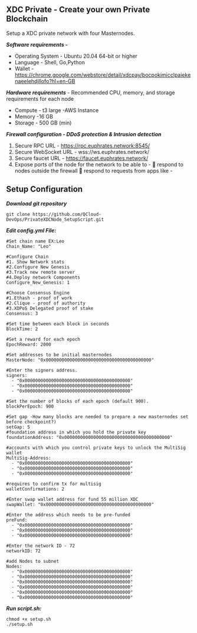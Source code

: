 

## XDC Private - Create your own Private Blockchain 

Setup a XDC private network with four Masternodes.

***Software requirements -***
- Operating System - Ubuntu 20.04 64-bit or higher
- Language - Shell, Go,Python
- Wallet -https://chrome.google.com/webstore/detail/xdcpay/bocpokimicclpaiekenaeelehdjllofo?hl=en-GB

***Hardware requirements*** - Recommended CPU, memory, and storage requirements for each node
- Compute - t3 large -AWS Instance
- Memory -16 GB
- Storage - 500 GB (min)

***Firewall configuration - DDoS protection &amp; Intrusion detection***
1. Secure RPC URL - https://rpc.euphrates.network:8545/
2. Secure WebSocket URL - wss://ws.euphrates.network/
3. Secure faucet URL - https://faucet.euphrates.network/
4. Expose ports of the node for the network to be able to -
 respond to nodes outside the firewall
 respond to requests from apps like -

## Setup Configuration
***Download git repository*** 

    git clone https://github.com/QCloud-DevOps/PrivateXDCNode_SetupScript.git

***Edit config.yml File:***

    #Set chain name EX:Leo
    Chain_Name: "Leo"
    
    #Configure Chain
    #1. Show Network stats 
    #2.Configure New Genesis 
    #3.Track new remote server 
    #4.Deploy network Components 
    Configure_New_Genesis: 1
    
    #Choose Consensus Engine
    #1.Ethash - proof of work
    #2.Clique - proof of authority 
    #3.XDPoS Delegated proof of stake
    Consensus: 3
    
    #Set time between each block in seconds
    BlockTime: 2
    
    #Set a reward for each epoch
    EpochReward: 2000
    
    #Set addresses to be initial masternodes
    MasterNode: "0x0000000000000000000000000000000000000000"
    
    #Enter the signers address.
    signers: 
      - "0x0000000000000000000000000000000000000000"
      - "0x0000000000000000000000000000000000000000"
      - "0x0000000000000000000000000000000000000000"
      
    #Set the number of blocks of each epoch (default 900).
    blockPerEpoch: 900
    
    #Set gap -How many blocks are needed to prepare a new masternodes set before checkpoint?)
    setGap: 5
    #foundation address in which you hold the private key
    foundationAddress: "0x0000000000000000000000000000000000000000"
    
    #accounts with which you control private keys to unlock the MultiSig wallet
    MultiSig-Address:
      - "0x0000000000000000000000000000000000000000"
      - "0x0000000000000000000000000000000000000000"
      - "0x0000000000000000000000000000000000000000"
    
    #requires to confirm tx for multisig
    walletConfirmations: 2
    
    #Enter swap wallet address for fund 55 million XDC
    swapWallet: "0x0000000000000000000000000000000000000000"
    
    #Enter the address which needs to be pre-funded
    preFund:
      - "0x0000000000000000000000000000000000000000"
      - "0x0000000000000000000000000000000000000000"
      - "0x0000000000000000000000000000000000000000"
      
    #Enter the network ID - 72
    networkID: 72
    
    #add Nodes to subnet
    Nodes:
      - "0x0000000000000000000000000000000000000000"
      - "0x0000000000000000000000000000000000000000"
      - "0x0000000000000000000000000000000000000000"
      - "0x0000000000000000000000000000000000000000"
      - "0x0000000000000000000000000000000000000000"
      - "0x0000000000000000000000000000000000000000"

***Run script.sh:***

    chmod +x setup.sh 
    ./setup.sh


